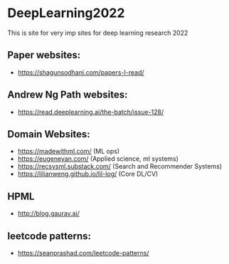 # DeepLearning2022
This is site for very imp sites for deep learning research 2022


## Paper websites:
- https://shagunsodhani.com/papers-I-read/


## Andrew Ng Path websites:

- https://read.deeplearning.ai/the-batch/issue-128/

## Domain Websites:

- https://madewithml.com/  (ML ops)
- https://eugeneyan.com/   (Applied science, ml systems)
- https://recsysml.substack.com/ (Search and Recommender Systems)
- https://lilianweng.github.io/lil-log/ (Core DL/CV)


## HPML

- http://blog.gaurav.ai/


## leetcode patterns:

- https://seanprashad.com/leetcode-patterns/
